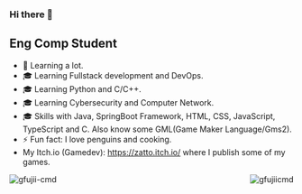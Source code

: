 ### Hi there 👋

## Eng Comp Student

- 🌱 Learning a lot.
- 🎓 Learning Fullstack development and DevOps.
- 🎓 Learning Python and C/C++.
- 🎓 Learning Cybersecurity and Computer Network.
- 🎓 Skills with Java, SpringBoot Framework, HTML, CSS, JavaScript, TypeScript and C. Also know some GML(Game Maker Language/Gms2).
- ⚡ Fun fact: I love penguins and cooking.
- My Itch.io (Gamedev): https://zatto.itch.io/ where I publish some of my games.


<p><img align="left" src="https://github-readme-stats.vercel.app/api/top-langs?username=gfujii-cmd&show_icons=true&locale=en&layout=compact&theme=tokyonight" alt="gfujii-cmd" /></p>

<p><img align="right" src="https://github-readme-stats.vercel.app/api?username=gfujii-cmd&show_icons=true&theme=tokyonight" alt="gfujiicmd" /></p>
